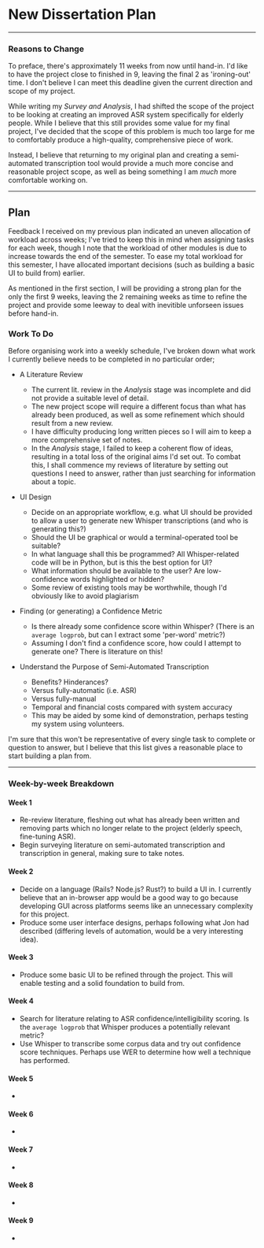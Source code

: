 # New Dissertation Plan

---

### Reasons to Change

To preface, there's approximately 11 weeks from now until hand-in. I'd like to have the project close to finished in 9, leaving the final 2 as 'ironing-out' time. 
I don't believe I can meet this deadline given the current direction and scope of my project.

While writing my *Survey and Analysis*, I had shifted the scope of the project to be looking at creating an improved ASR system specifically for elderly people. 
While I believe that this still provides some value for my final project, I've decided that the scope of this problem is much too large for me to comfortably produce a high-quality, comprehensive piece of work.

Instead, I believe that returning to my original plan and creating a semi-automated transcription tool would provide a much more concise and reasonable project scope, as well as being something I am *much* more comfortable working on.

---

## Plan

Feedback I received on my previous plan indicated an uneven allocation of workload across weeks; I've tried to keep this in mind when assigning tasks for each week, though I note that the workload of other modules is due to increase towards the end of the semester.
To ease my total workload for this semester, I have allocated important decisions (such as building a basic UI to build from) earlier.

As mentioned in the first section, I will be providing a strong plan for the only the first 9 weeks, leaving the 2 remaining weeks as time to refine the project and provide some leeway to deal with inevitible unforseen issues before hand-in.


### Work To Do

Before organising work into a weekly schedule, I've broken down what work I currently believe needs to be completed in no particular order;

- A Literature Review 
  * The current lit. review in the *Analysis* stage was incomplete and did not provide a suitable level of detail. 
  * The new project scope will require a different focus than what has already been produced, as well as some refinement which should result from a new review.
  * I have difficulty producing long written pieces so I will aim to keep a more comprehensive set of notes.
  * In the *Analysis* stage, I failed to keep a coherent flow of ideas, resulting in a total loss of the original aims I'd set out. To combat this, I shall commence my reviews of literature by setting out questions I need to answer, rather than just searching for information about a topic.

- UI Design
  * Decide on an appropriate workflow, e.g. what UI should be provided to allow a user to generate new Whisper transcriptions (and who is generating this?)
  * Should the UI be graphical or would a terminal-operated tool be suitable?
  * In what language shall this be programmed? All Whisper-related code will be in Python, but is this the best option for UI?
  * What information should be available to the user? Are low-confidence words highlighted or hidden?
  * Some review of existing tools may be worthwhile, though I'd obviously like to avoid plagiarism 

- Finding (or generating) a Confidence Metric
  * Is there already some confidence score within Whisper? (There is an `average logprob`, but can I extract some 'per-word' metric?)
  * Assuming I don't find a confidence score, how could I attempt to generate one? There is literature on this!

- Understand the Purpose of Semi-Automated Transcription
  * Benefits? Hinderances?
  * Versus fully-automatic (i.e. ASR)
  * Versus fully-manual
  * Temporal and financial costs compared with system accuracy
  * This may be aided by some kind of demonstration, perhaps testing my system using volunteers.

I'm sure that this won't be representative of every single task to complete or question to answer, but I believe that this list gives a reasonable place to start building a plan from.

---

### Week-by-week Breakdown

#### Week 1

- Re-review literature, fleshing out what has already been written and removing parts which no longer relate to the project (elderly speech, fine-tuning ASR).
- Begin surveying literature on semi-automated transcription and transcription in general, making sure to take notes. 

#### Week 2

- Decide on a language (Rails? Node.js? Rust?) to build a UI in. I currently believe that an in-browser app would be a good way to go because developing GUI across platforms seems like an unnecessary complexity for this project.
- Produce some user interface designs, perhaps following what Jon had described (differing levels of automation, would be a very interesting idea).

#### Week 3

- Produce some basic UI to be refined through the project. This will enable testing and a solid foundation to build from.

#### Week 4

- Search for literature relating to ASR confidence/intelligibility scoring. Is the `average logprob` that Whisper produces a potentially relevant metric?
- Use Whisper to transcribe some corpus data and try out confidence score techniques. Perhaps use WER to determine how well a technique has performed.

#### Week 5

- 

#### Week 6

- 

#### Week 7

- 

#### Week 8

- 

#### Week 9

- 

